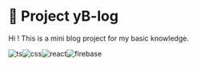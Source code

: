 # 🐲 Project yB-log

Hi !
This is a mini blog project for my basic knowledge.

![ts](https://img.shields.io/badge/TypeScript-007ACC?style=for-the-badge&logo=typescript&logoColor=white)![css](https://img.shields.io/badge/CSS-239120?&style=for-the-badge&logo=css3&logoColor=white)![react](https://img.shields.io/badge/React-20232A?style=for-the-badge&logo=react&logoColor=61DAFB)![firebase](https://img.shields.io/badge/Firebase-039BE5?style=for-the-badge&logo=Firebase&logoColor=white)
